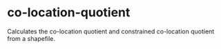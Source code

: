 # co-location-quotient
Calculates the co-location quotient and constrained co-location quotient from a shapefile.
